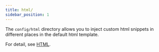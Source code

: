 ```yaml
---
title: html/
sidebar_position: 1
---
```


The `config/html` directory allows you to inject custom html snippets in different places in the default html template.

For detail, see [HTML](/docs/guides/basic-features/html).
